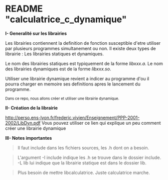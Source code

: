 # README "calculatrice_c_dynamique"

**I- Generalité sur les librairies**

Les librairies contiennent la definition de fonction susceptible d'etre utiliser par plusieurs programmes simultanement ou non. Il existe deux types de librairie : Les librairies statiques et dynamiques.

Le nom des librairies statiques est typiquement de la forme *libxxx.a*. Le nom des librairies dynamiques est de la forme *libxxx.so*.

Utiliser une librairie dynamique revient a indicer au programme d'ou il pourra charger en memoire ses definitions apres le lancement du programme.

<sub>Dans ce repo, nous allons créer et utiliser une librairie dynamique.</sub>


**II- Création de la librairie**

http://perso.ens-lyon.fr/frederic.vivien/Enseignement/PPP-2001-2002/LibDyn.pdf
Vous pouvez utiliser ce lien qui explique un peu comment créer une librairie dynamique


**III- Notes importantes**

>Il faut include dans les fichiers sources, les .h dont on a besoin.

>L'argument -I include indique les .h se trouve dans le dossier include. -L lib lui indique que la librairie statique est dans le dossier lib.

>Plus besoin de mettre libcalculatrice. Juste calculatrice marche.
